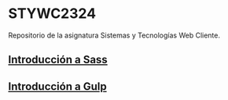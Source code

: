 # STYWC2324
Repositorio de la asignatura Sistemas y Tecnologías Web Cliente.

## [Introducción a Sass](https://github.com/isanchezberriel/STYWC2324/blob/main/Sass/Sass.md)
## [Introducción a Gulp](https://github.com/isanchezberriel/STYWC2324/blob/main/Herramientas/Herramientas.md)
